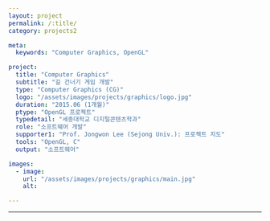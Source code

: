 ```yaml
---
layout: project
permalink: /:title/
category: projects2

meta:
  keywords: "Computer Graphics, OpenGL"

project:
  title: "Computer Graphics"
  subtitle: "길 건너기 게임 개발"
  type: "Computer Graphics (CG)"
  logo: "/assets/images/projects/graphics/logo.jpg"
  duration: "2015.06 (1개월)"
  ptype: "OpenGL 프로젝트"
  typedetail: "세종대학교 디지털콘텐츠학과"
  role: "소프트웨어 개발"
  supporter1: "Prof. Jongwon Lee (Sejong Univ.): 프로젝트 지도"
  tools: "OpenGL, C"
  output: "소프트웨어"

images:
  - image:
    url: "/assets/images/projects/graphics/main.jpg"
    alt:

---
```

---
<br>

